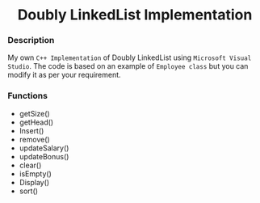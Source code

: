 <h1 align="center">Doubly LinkedList Implementation</h1>

### Description
My own `C++ Implementation` of Doubly LinkedList using `Microsoft Visual Studio`. The code is based on an example of `Employee class` but you can modify it as per your requirement.

### Functions
- getSize()
- getHead()
- Insert()
- remove()
- updateSalary()
- updateBonus()
- clear()
- isEmpty()
- Display()
- sort()
